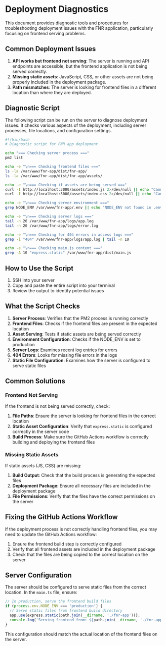# Deployment Diagnostics

This document provides diagnostic tools and procedures for troubleshooting deployment issues with the FNR application, particularly focusing on frontend serving problems.

## Common Deployment Issues

1. **API works but frontend not serving**: The server is running and API endpoints are accessible, but the frontend application is not being served correctly.
2. **Missing static assets**: JavaScript, CSS, or other assets are not being properly included in the deployment package.
3. **Path mismatches**: The server is looking for frontend files in a different location than where they are deployed.

## Diagnostic Script

The following script can be run on the server to diagnose deployment issues. It checks various aspects of the deployment, including server processes, file locations, and configuration settings.

```bash
#!/bin/bash
# Diagnostic script for FNR app deployment

echo "=== Checking server process ==="
pm2 list

echo -e "\n=== Checking frontend files ==="
ls -la /var/www/fnr-app/dist/fnr-app/
ls -la /var/www/fnr-app/dist/fnr-app/assets/

echo -e "\n=== Checking if assets are being served ==="
curl -I http://localhost:3000/assets/index.js 2>/dev/null || echo "Cannot access index.js"
curl -I http://localhost:3000/assets/index.css 2>/dev/null || echo "Cannot access index.css"

echo -e "\n=== Checking server environment ==="
grep NODE_ENV /var/www/fnr-app/.env || echo "NODE_ENV not found in .env"

echo -e "\n=== Checking server logs ==="
tail -n 20 /var/www/fnr-app/logs/app.log
tail -n 20 /var/www/fnr-app/logs/error.log

echo -e "\n=== Checking for 404 errors in access logs ==="
grep -i "404" /var/www/fnr-app/logs/app.log | tail -n 10

echo -e "\n=== Checking main.js content ==="
grep -A 10 "express.static" /var/www/fnr-app/dist/main.js
```

## How to Use the Script

1. SSH into your server
2. Copy and paste the entire script into your terminal
3. Review the output to identify potential issues

## What the Script Checks

1. **Server Process**: Verifies that the PM2 process is running correctly
2. **Frontend Files**: Checks if the frontend files are present in the expected location
3. **Asset Serving**: Tests if static assets are being served correctly
4. **Environment Configuration**: Checks if the NODE_ENV is set to production
5. **Server Logs**: Examines recent log entries for errors
6. **404 Errors**: Looks for missing file errors in the logs
7. **Static File Configuration**: Examines how the server is configured to serve static files

## Common Solutions

### Frontend Not Serving

If the frontend is not being served correctly, check:

1. **File Paths**: Ensure the server is looking for frontend files in the correct location
2. **Static Asset Configuration**: Verify that `express.static` is configured correctly in the server code
3. **Build Process**: Make sure the GitHub Actions workflow is correctly building and deploying the frontend files

### Missing Static Assets

If static assets (JS, CSS) are missing:

1. **Build Output**: Check that the build process is generating the expected files
2. **Deployment Package**: Ensure all necessary files are included in the deployment package
3. **File Permissions**: Verify that the files have the correct permissions on the server

## Fixing the GitHub Actions Workflow

If the deployment process is not correctly handling frontend files, you may need to update the GitHub Actions workflow:

1. Ensure the frontend build step is correctly configured
2. Verify that all frontend assets are included in the deployment package
3. Check that the files are being copied to the correct location on the server

## Server Configuration

The server should be configured to serve static files from the correct location. In the `main.ts` file, ensure:

```javascript
// In production, serve the frontend build files
if (process.env.NODE_ENV === 'production') {
  // Serve static files from frontend build directory
  app.use(express.static(path.join(__dirname, './fnr-app')));
  console.log(`Serving frontend from: ${path.join(__dirname, './fnr-app')}`);
}
```

This configuration should match the actual location of the frontend files on the server.
